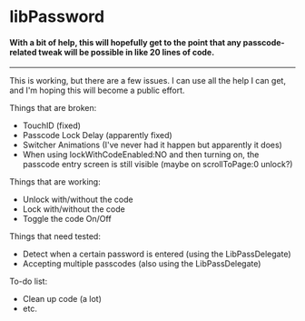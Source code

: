 libPassword
===========
#### With a bit of help, this will hopefully get to the point that any passcode-related tweak will be possible in like 20 lines of code.
----------  

This is working, but there are a few issues. I can use all the help I can get, and I'm hoping this will become a public effort.

Things that are broken:

  - TouchID (fixed)
  - Passcode Lock Delay (apparently fixed)
  - Switcher Animations (I've never had it happen but apparently it does)
  - When using lockWithCodeEnabled:NO and then turning on, the passcode entry screen is still visible (maybe on scrollToPage:0 unlock?)

Things that are working:

  - Unlock with/without the code
  - Lock with/without the code
  - Toggle the code On/Off

Things that need tested:

  - Detect when a certain password is entered (using the LibPassDelegate)
  - Accepting multiple passcodes (also using the LibPassDelegate)

To-do list:

  - Clean up code (a lot)
  - etc.

  
